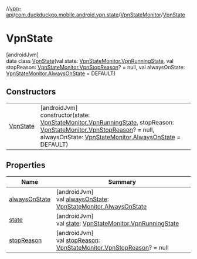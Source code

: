 //[vpn-api](../../../../index.md)/[com.duckduckgo.mobile.android.vpn.state](../../index.md)/[VpnStateMonitor](../index.md)/[VpnState](index.md)

# VpnState

[androidJvm]\
data class [VpnState](index.md)(val state: [VpnStateMonitor.VpnRunningState](../-vpn-running-state/index.md), val stopReason: [VpnStateMonitor.VpnStopReason](../-vpn-stop-reason/index.md)? = null, val alwaysOnState: [VpnStateMonitor.AlwaysOnState](../-always-on-state/index.md) = DEFAULT)

## Constructors

| | |
|---|---|
| [VpnState](-vpn-state.md) | [androidJvm]<br>constructor(state: [VpnStateMonitor.VpnRunningState](../-vpn-running-state/index.md), stopReason: [VpnStateMonitor.VpnStopReason](../-vpn-stop-reason/index.md)? = null, alwaysOnState: [VpnStateMonitor.AlwaysOnState](../-always-on-state/index.md) = DEFAULT) |

## Properties

| Name | Summary |
|---|---|
| [alwaysOnState](always-on-state.md) | [androidJvm]<br>val [alwaysOnState](always-on-state.md): [VpnStateMonitor.AlwaysOnState](../-always-on-state/index.md) |
| [state](state.md) | [androidJvm]<br>val [state](state.md): [VpnStateMonitor.VpnRunningState](../-vpn-running-state/index.md) |
| [stopReason](stop-reason.md) | [androidJvm]<br>val [stopReason](stop-reason.md): [VpnStateMonitor.VpnStopReason](../-vpn-stop-reason/index.md)? = null |
